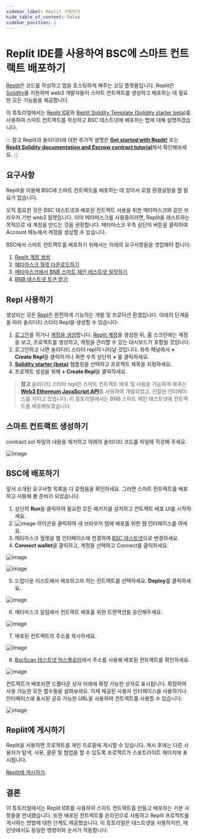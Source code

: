 ```yaml
---
sidebar_label: Replit 사용하기
hide_table_of_content: false
sidebar_position: 2
---
```

 
# Replit IDE를 사용하여 BSC에 스마트 컨트랙트 배포하기
 
[Replit](https://docs.replit.com/tutorials/01-introduction-to-the-repl-it-ide)은 코드를 작성하고 앱을 호스팅하게 해주는 코딩 플랫폼입니다. Replit은 [Solidity](https://replit.com/@replit/Solidity-starter-beta?v=1)를 지원하며 web3 개발자들이 스마트 컨트랙트를 생성하고 배포하는 데 필요한 모든 기능들을 제공합니다.
 
이 튜토리얼에서는 [Replit IDE](https://replit.com/signup)와 [Replit Solidity Template (Solidity starter beta)](https://replit.com/@replit/Solidity-starter-beta?v=1)를 사용하여 스마트 컨트랙트를 작성하고 BSC 테스트넷에 배포하는 법에 대해 설명하겠습니다.
 
::: 참고
Replit과 솔리디티에 대한 추가적 설명은 <ins>**[Get started with Replit!](https://blog.replit.com/solidity)**</ins> 또는 <ins>**[Replit Solidity documentation and Escrow contract tutorial](https://docs.replit.com/tutorials/33-escrow-contract-with-solidity)**</ins>에서 확인해보세요.
:::
 
## 요구사항
 
Replit을 이용해 BSC에 스마트 컨트랙트를 배포하는 데 있어서 로컬 환경설정을 할 필요가 없습니다.
 
오직 필요한 것은 BSC 테스트넷과 배포된 컨트랙트 사용을 위한 메타마스크와 같은 브라우저 기반 web3 월렛입니다. 이미 메타마스크를 사용중이라면, Replit을 테스트하는 목적으로 새 계정을 만드는 것을 권장합니다. 메타마스크 우측 상단의 버튼을 클릭하여 Account 메뉴에서 계정을 생성할 수 있습니다.
 
BSC에서 스마트 컨트랙트를 배포하기 위해서는 아래의 요구사항들을 셋업해야 합니다:
 
1. [Replit 계정 생성](https://replit.com/signup)
2. [메타마스크 월렛 다운로드하기](https://metamask.io/)
3. [메타마스크에서 BNB 스마트 체인 테스트넷 설정하기](https://academy.binance.com/en/articles/connecting-metamask-to-binance-smart-chain)
4. [BNB 테스트넷 토큰 받기](https://testnet.binance.org/faucet-smart)
 
## Repl 사용하기
 
생성되는 모든 [Repl](https://docs.replit.com/getting-started/using-replit-free#repls)은 완전하게 기능하는 개발 및 프로덕션 환경입니다. 아래의 단계들을 따라 솔리디티 스타터 Repl을 생성할 수 있습니다:
 
1. [로그인](https://replit.com/login)을 하거나 [계정을 생성](https://replit.com/signup)합니다. [Replit 계정](https://docs.replit.com/tutorials/01-introduction-to-the-repl-it-ide)을 생성한 뒤, 홈 스크린에는 계정을 보고, 프로젝트를 생성하고, 계정을 관리할 수 있는 대시보드가 포함될 것입니다.
2. 로그인하고 나면 솔리디티 스타터 repl이 나타날 것입니다. 좌측 패널에서 **+ Create Repl**을 클릭하거나 화면 우측 상단의 **+** 를 클릭하세요.
3. [**Solidity starter (beta)**](https://replit.com/@replit/Solidity-starter-beta?v=1) 템플릿을 선택하고 프로젝트 제목을 지정하세요.
4. 프로젝트 생성을 위해 **+ Create Repl**을 클릭하세요.
 
> **참고**
솔리디티 스타터 repl은 스마트 컨트랙트 배포 및 사용을 가능하게 해주는 <ins>**[Web3 Ethereum JavaScript API](https://web3js.readthedocs.io/en/v1.5.2/)**</ins>를 사용하여 개발되었고, 친절한 인터페이스를 가지고 있습니다. 이 튜토리얼에서는 BNB 스마트 체인 테스트넷에 컨트랙트를 배포해보겠습니다.

## 스마트 컨트랙트 생성하기
contract.sol 파일의 내용을 제거하고 아래의 솔리디티 코드를 파일에 작성해 주세요.

![image](https://user-images.githubusercontent.com/93580180/189648710-7185193d-b705-4453-99f6-51cfa103499e.png)

## BSC에 배포하기
 
앞서 소개된 요구사항 목록을 다 갖췄음을 확인하세요. 그러면 스마트 컨트랙트를 배포하고 사용해 볼 준비가 되었습니다.
 
1. 상단의 **Run**을 클릭하여 필요한 모든 패키지를 설치하고 컨트랙트 배포 UI를 시작하세요.
2. ![image](https://user-images.githubusercontent.com/93580180/189651036-d5c68e4d-9154-4f36-a9b1-09ddb75bf64c.png) 아이콘을 클릭하여 새 브라우저 탭에 배포를 위한 웹 인터페이스를 여세요.
3. 메타마스크 월렛을 웹 인터페이스에 연결하여 [BSC 테스트넷](https://academy.binance.com/en/articles/connecting-metamask-to-binance-smart-chain)으로 변경하세요.
4. **Connect wallet**을 클릭하고, 계정을 선택하고 Connect를 클릭하세요.

![image](https://user-images.githubusercontent.com/93580180/189649199-320b56ef-8cf8-44f7-a90d-d4a640c4521f.png)

![image](https://user-images.githubusercontent.com/93580180/189649134-41518f50-054f-4d5d-9b37-9af57bd16526.png)

5. 드랍다운 리스트에서 배포하고자 하는 컨트랙트를 선택하세요. **Deploy**를 클릭하세요.

![image](https://user-images.githubusercontent.com/93580180/189649368-75a8e91d-3225-48f9-81f4-3bc1c2f5a7a5.png)

6. 메타마스크 알림에서 컨트랙트 배포를 위한 트랜잭션을 승인해주세요.

![image](https://user-images.githubusercontent.com/93580180/189649422-4677b218-4292-43dd-8c7f-c9c14d6604fe.png)

7. 배포된 컨트랙트의 주소를 복사하세요.

![image](https://user-images.githubusercontent.com/93580180/189649474-8ba1660f-ee56-4284-bdf7-e216161409f5.png)

8. [BscScan 테스트넷 익스플로러](https://testnet.bscscan.com/)에서 주소를 사용해 배포된 컨트랙트를 확인하세요.
 
![image](https://user-images.githubusercontent.com/93580180/189649528-73701873-9a32-41cc-9276-fe1daafe809d.png)

컨트랙트가 배포되면 드롭다운 상자 아래에 확장 가능한 상자로 표시됩니다. 확장하여 사용 가능한 모든 함수들을 살펴보세요. 이제 제공된 사용자 인터페이스를 사용하거나 인터페이스에 표시된 공유 가능한 URL을 사용하여 컨트랙트를 사용할 수 있습니다.

![image](https://user-images.githubusercontent.com/93580180/189649592-5ce05a4f-1961-41f3-9a97-e0b11f54a470.png)

## Replit에 게시하기
 
Replit을 사용하면 프로젝트를 개인 프로필에 게시할 수 있습니다. 게시 후에는 다른 사용자가 탐색, 사용, 클론 및 협업을 할 수 있도록 프로젝트가 스포트라이트 페이지에 표시됩니다.
 
[Replit에 게시하기](https://docs.replit.com/hosting/sharing-your-repl#publish-your-repl).
 
## 결론
이 튜토리얼에서는 Replit IDE를 사용하여 스마트 컨트랙트를 만들고 배포하는 기본 사항들을 안내했습니다. 또한 배포된 컨트랙트를 온라인으로 사용하고 Replit 프로젝트를 게시하는 방법에 대한 단계도 제공했습니다. 이 튜토리얼은 테스트넷을 사용하지만, 메인넷에서도 동일한 명령어와 순서가 작동합니다.
